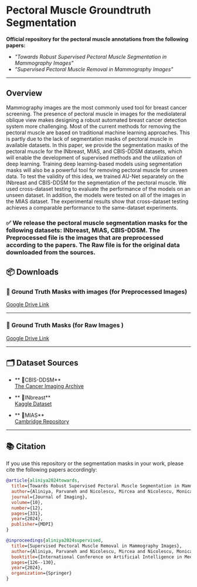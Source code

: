

# Pectoral Muscle Groundtruth Segmentation

**Official repository for the pectoral muscle annotations from the following papers:**

- _"Towards Robust Supervised Pectoral Muscle Segmentation in Mammography Images"_
- _"Supervised Pectoral Muscle Removal in Mammography Images"_

---

## Overview

Mammography images are the most commonly used tool for breast cancer screening. The presence of pectoral muscle in images for the mediolateral oblique view makes designing a robust automated breast cancer detection system more challenging. Most of the current methods for removing the pectoral muscle are based on traditional machine learning approaches. This is partly due to the lack of segmentation masks of pectoral muscle in available datasets. In this paper, we provide the segmentation masks of the pectoral muscle for the INbreast, MIAS, and CBIS-DDSM datasets, which will enable the development of supervised methods and the utilization of deep learning. Training deep learning-based models using segmentation masks will also be a powerful tool for removing pectoral muscle for unseen data. To test the validity of this idea, we trained AU-Net separately on the INbreast and CBIS-DDSM for the segmentation of the pectoral muscle. We used cross-dataset testing to evaluate the performance of the models on an unseen dataset. In addition, the models were tested on all of the images in the MIAS dataset. The experimental results show that cross-dataset testing achieves a comparable performance to the same-dataset experiments.

### ✅ We release the **pectoral muscle segmentation masks** for the following datasets: **INbreast**, **MIAS**, **CBIS-DDSM**. The **Preprocessed** file is the images that are preprocessed according to the papers. The **Raw** file is for the original data downloaded from the sources.






## 📦 Downloads

### 🔹 Ground Truth Masks with images (for Preprocessed Images)

[ Google Drive Link](https://drive.google.com/file/d/1Ek25FOImqBHEIfpV6O5Vix5gueGFEeGx/view?usp=sharing)

---

### 🔹 Ground Truth Masks (for Raw Images )

[ Google Drive Link](https://drive.google.com/file/d/1yEKepjP4OKhiiP82cO5T4R-xLS7ZDpNn/view?usp=sharing)

---

## 🗂 Dataset Sources

- ** 🔹CBIS-DDSM**  
  [ The Cancer Imaging Archive](https://www.cancerimagingarchive.net/collection/cbis-ddsm/)

- ** 🔹INbreast**  
  [ Kaggle Dataset](https://www.kaggle.com/datasets/ramanathansp20/inbreast-dataset)


- ** 🔹MIAS**  
  [ Cambridge Repository](https://www.repository.cam.ac.uk/items/b6a97f0c-3b9b-40ad-8f18-3d121eef1459)

---


## 📚 Citation

If you use this repository or the segmentation masks in your work, please cite the following papers accordingly:

```bibtex
@article{aliniya2024towards,
  title={Towards Robust Supervised Pectoral Muscle Segmentation in Mammography Images},
  author={Aliniya, Parvaneh and Nicolescu, Mircea and Nicolescu, Monica and Bebis, George},
  journal={Journal of Imaging},
  volume={10},
  number={12},
  pages={331},
  year={2024},
  publisher={MDPI}
}

@inproceedings{aliniya2024supervised,
  title={Supervised Pectoral Muscle Removal in Mammography Images},
  author={Aliniya, Parvaneh and Nicolescu, Mircea and Nicolescu, Monica and Bebis, George},
  booktitle={International Conference on Artificial Intelligence in Medicine},
  pages={126--130},
  year={2024},
  organization={Springer}
}
